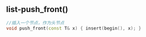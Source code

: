 ## list-push_front()

```c++
//插入一个节点，作为头节点
void push_front(const T& x) { insert(begin(), x); }
```

